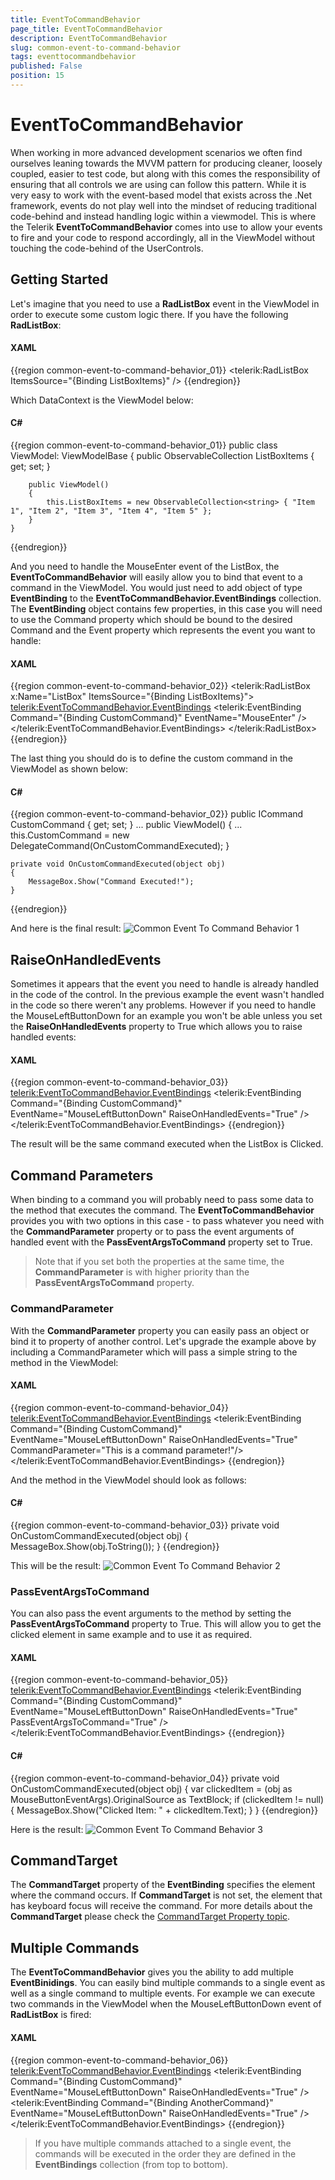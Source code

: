 ```yaml
---
title: EventToCommandBehavior
page_title: EventToCommandBehavior
description: EventToCommandBehavior
slug: common-event-to-command-behavior
tags: eventtocommandbehavior
published: False
position: 15
---
```


# EventToCommandBehavior

When working in more advanced development scenarios we often find ourselves leaning towards the MVVM pattern for producing cleaner, loosely coupled, easier to test code, but along with this comes the responsibility of ensuring that all controls we are using can follow this pattern. While it is very easy to work with the event-based model that exists across the .Net framework, events do not play well into the mindset of reducing traditional code-behind and instead handling logic within a viewmodel. This is where the Telerik __EventToCommandBehavior__ comes into use to allow your events to fire and your code to respond accordingly, all in the ViewModel without touching the code-behind of the UserControls.
      
## Getting Started

Let's imagine that you need to use a __RadListBox__ event in the ViewModel in order to execute some custom logic there. If you have the following __RadListBox__:
        
#### __XAML__

{{region common-event-to-command-behavior_01}}
	<telerik:RadListBox ItemsSource="{Binding ListBoxItems}" />
{{endregion}}

Which DataContext is the ViewModel below:
        
#### __C#__

{{region common-event-to-command-behavior_01}}
	public class ViewModel: ViewModelBase
	{
	    public ObservableCollection<string> ListBoxItems { get; set; }
	
	    public ViewModel()
	    {
	        this.ListBoxItems = new ObservableCollection<string> { "Item 1", "Item 2", "Item 3", "Item 4", "Item 5" };
	    }
	}
{{endregion}}

And you need to handle the MouseEnter event of the ListBox, the __EventToCommandBehavior__ will easily allow you to bind that event to a command in the ViewModel. You would just need to add object of type __EventBinding__ to the __EventToCommandBehavior.EventBindings__ collection. The __EventBinding__ object contains few properties, in this case you will need to use the Command property which should be bound to the desired Command and the Event property which represents the event you want to handle:
       
#### __XAML__

{{region common-event-to-command-behavior_02}}
	<telerik:RadListBox x:Name="ListBox" ItemsSource="{Binding ListBoxItems}">
	    <telerik:EventToCommandBehavior.EventBindings>
	        <telerik:EventBinding Command="{Binding CustomCommand}" EventName="MouseEnter" />
	    </telerik:EventToCommandBehavior.EventBindings>
	</telerik:RadListBox>
{{endregion}}

The last thing you should do is to define the custom command in the ViewModel as shown below:
        
#### __C#__

{{region common-event-to-command-behavior_02}}
	public ICommand CustomCommand { get; set; }
	    ...
	public ViewModel()
	{
	    ...
	    this.CustomCommand = new DelegateCommand(OnCustomCommandExecuted);
	}
	
	private void OnCustomCommandExecuted(object obj)
	{
	    MessageBox.Show("Command Executed!");
	}
{{endregion}}

And here is the final result:
![Common Event To Command Behavior 1](images/Common_EventToCommandBehavior_1.png)

## RaiseOnHandledEvents

Sometimes it appears that the event you need to handle is already handled in the code of the control. In the previous example the event wasn't handled in the code so there weren't any problems. However if you need to handle the MouseLeftButtonDown for an example you won't be able unless you set the __RaiseOnHandledEvents__ property to True which allows you to raise handled events:
       
#### __XAML__

{{region common-event-to-command-behavior_03}}
	<telerik:EventToCommandBehavior.EventBindings>
	    <telerik:EventBinding Command="{Binding CustomCommand}" EventName="MouseLeftButtonDown" RaiseOnHandledEvents="True" />
	</telerik:EventToCommandBehavior.EventBindings>
{{endregion}}

The result will be the same command executed when the ListBox is Clicked.

## Command Parameters

When binding to a command you will probably need to pass some data to the method that executes the command. The __EventToCommandBehavior__ provides you with two options in this case - to pass whatever you need with the __CommandParameter__ property or to pass the event arguments of handled event with the __PassEventArgsToCommand__ property set to True.          
        
>Note that if you set both the properties at the same time, the __CommandParameter__ is with higher priority than the __PassEventArgsToCommand__ property.
          

### CommandParameter

With the __CommandParameter__ property you can easily pass an object or bind it to property of another control. Let's upgrade the example above by including a CommandParameter which will pass a simple string to the method in the ViewModel:
                
#### __XAML__

{{region common-event-to-command-behavior_04}}
	<telerik:EventToCommandBehavior.EventBindings>
	    <telerik:EventBinding Command="{Binding CustomCommand}" EventName="MouseLeftButtonDown" RaiseOnHandledEvents="True"
	                          CommandParameter="This is a command parameter!"/>
	</telerik:EventToCommandBehavior.EventBindings>
{{endregion}}

And the method in the ViewModel should look as follows:
              
#### __C#__

{{region common-event-to-command-behavior_03}}
	private void OnCustomCommandExecuted(object obj)
	{
	    MessageBox.Show(obj.ToString());
	}
{{endregion}}

This will be the result:
![Common Event To Command Behavior 2](images/Common_EventToCommandBehavior_2.png)

### PassEventArgsToCommand

You can also pass the event arguments to the method by setting the __PassEventArgsToCommand__ property to True. This will allow you to get the clicked element in same example and to use it as required.
                  

#### __XAML__

{{region common-event-to-command-behavior_05}}
	<telerik:EventToCommandBehavior.EventBindings>
	    <telerik:EventBinding Command="{Binding CustomCommand}" EventName="MouseLeftButtonDown" RaiseOnHandledEvents="True"
	                        PassEventArgsToCommand="True" />
	</telerik:EventToCommandBehavior.EventBindings>
{{endregion}}

#### __C#__

{{region common-event-to-command-behavior_04}}
	private void OnCustomCommandExecuted(object obj)
	{
	    var clickedItem = (obj as MouseButtonEventArgs).OriginalSource as TextBlock;
	    if (clickedItem != null)
	    {
	        MessageBox.Show("Clicked Item: " + clickedItem.Text);
	    }
	}
{{endregion}}

Here is the result:
![Common Event To Command Behavior 3](images/Common_EventToCommandBehavior_3.png)

## CommandTarget

The __CommandTarget__ property of the __EventBinding__ specifies the element where the command occurs. If __CommandTarget__ is not set, the element that has keyboard focus will receive the command. For more details about the __CommandTarget__ please check the [CommandTarget Property topic](http://msdn.microsoft.com/en-us/library/system.windows.input.icommandsource.commandtarget%28v=vs.110%29.aspx).
        
## Multiple Commands

The __EventToCommandBehavior__ gives you the ability to add multiple __EventBinidings__. You can easily bind multiple commands to a single event as well as a single command to multiple events. For example we can execute two commands in the ViewModel when the MouseLeftButtonDown event of __RadListBox__ is fired:
        
#### __XAML__

{{region common-event-to-command-behavior_06}}
	<telerik:EventToCommandBehavior.EventBindings>
	    <telerik:EventBinding Command="{Binding CustomCommand}" EventName="MouseLeftButtonDown" RaiseOnHandledEvents="True" />
	    <telerik:EventBinding Command="{Binding AnotherCommand}" EventName="MouseLeftButtonDown" RaiseOnHandledEvents="True" />
	</telerik:EventToCommandBehavior.EventBindings>
{{endregion}}

>If you have multiple commands attached to a single event, the commands will be executed in the order they are defined in the __EventBindings__ collection (from top to bottom).

